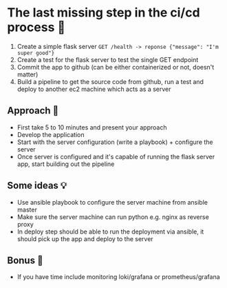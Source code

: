 # The last missing step in the ci/cd process 🚀

1. Create a simple flask server `GET /health -> reponse {"message": "I'm super good"}`
2. Create a test for the flask server to test the single GET endpoint
3. Commit the app to github (can be either containerized or not, doesn't matter)
4. Build a pipeline to get the source code from github, run a test and deploy to another ec2 machine which acts as a server

## Approach 🎉
- First take 5 to 10 minutes and present your approach
- Develop the application
- Start with the server configuration (write a playbook) + configure the server
- Once server is configured and it's capable of running the flask server app, start building out the pipeline

## Some ideas 💡
- Use ansible playbook to configure the server machine from ansible master
- Make sure the server machine can run python e.g. nginx as reverse proxy
- In deploy step should be able to run the deployment via ansible, it should pick up the app and deploy to the server

## Bonus 🎁
- If you have time include monitoring loki/grafana or prometheus/grafana
